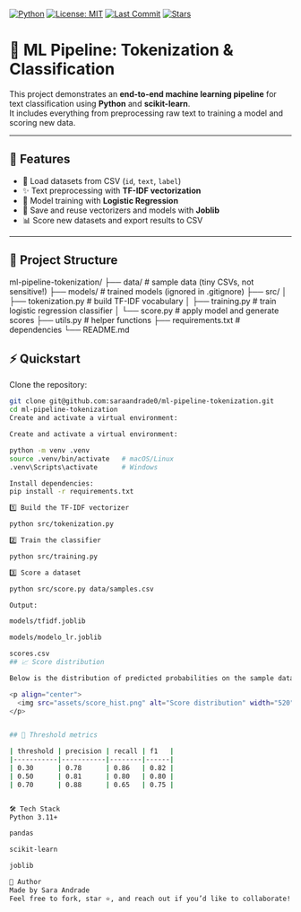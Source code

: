 <p align="left">
  <a href="https://www.python.org/"><img alt="Python" src="https://img.shields.io/badge/Python-3.11+-blue.svg"></a>
  <a href="./LICENSE"><img alt="License: MIT" src="https://img.shields.io/badge/License-MIT-green.svg"></a>
  <a href="https://github.com/saraandrade0/ml-pipeline-tokenization/commits/main"><img alt="Last Commit" src="https://img.shields.io/github/last-commit/saraandrade0/ml-pipeline-tokenization.svg"></a>
  <a href="https://github.com/saraandrade0/ml-pipeline-tokenization/stargazers"><img alt="Stars" src="https://img.shields.io/github/stars/saraandrade0/ml-pipeline-tokenization?style=social"></a>
</p>


# 🧩 ML Pipeline: Tokenization & Classification

This project demonstrates an **end-to-end machine learning pipeline** for text classification using **Python** and **scikit-learn**.  
It includes everything from preprocessing raw text to training a model and scoring new data.

---

## 🚀 Features
- 📂 Load datasets from CSV (`id`, `text`, `label`)
- ✨ Text preprocessing with **TF-IDF vectorization**
- 🤖 Model training with **Logistic Regression**
- 💾 Save and reuse vectorizers and models with **Joblib**
- 📊 Score new datasets and export results to CSV

---

## 📂 Project Structure
ml-pipeline-tokenization/
├── data/ # sample data (tiny CSVs, not sensitive!)
├── models/ # trained models (ignored in .gitignore)
├── src/
│ ├── tokenization.py # build TF-IDF vocabulary
│ ├── training.py # train logistic regression classifier
│ └── score.py # apply model and generate scores
├── utils.py # helper functions
├── requirements.txt # dependencies
└── README.md


## ⚡ Quickstart

Clone the repository:
```bash
git clone git@github.com:saraandrade0/ml-pipeline-tokenization.git
cd ml-pipeline-tokenization
Create and activate a virtual environment:

Create and activate a virtual environment:

python -m venv .venv
source .venv/bin/activate   # macOS/Linux
.venv\Scripts\activate      # Windows

Install dependencies:
pip install -r requirements.txt

1️⃣ Build the TF-IDF vectorizer

python src/tokenization.py

2️⃣ Train the classifier

python src/training.py

3️⃣ Score a dataset

python src/score.py data/samples.csv

Output:

models/tfidf.joblib

models/modelo_lr.joblib

scores.csv
## 📈 Score distribution

Below is the distribution of predicted probabilities on the sample dataset:

<p align="center">
  <img src="assets/score_hist.png" alt="Score distribution" width="520">
</p>


## 📐 Threshold metrics 

| threshold | precision | recall | f1   |
|-----------|-----------|--------|------|
| 0.30      | 0.78      | 0.86   | 0.82 |
| 0.50      | 0.81      | 0.80   | 0.80 |
| 0.70      | 0.88      | 0.65   | 0.75 |


🛠️ Tech Stack
Python 3.11+

pandas

scikit-learn

joblib

🔗 Author
Made by Sara Andrade
Feel free to fork, star ⭐, and reach out if you’d like to collaborate!